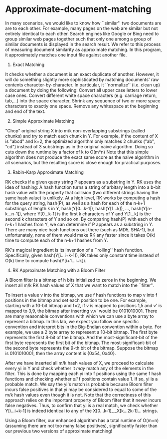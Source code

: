 # Approximate-document-matching
  In many scenarios, we would like to know how ``similar'' two documents are are to each other. For example, many pages on the web are similar but not entirely identical to each other. Search engines like Google or Bing need to group similar web pages together such that only one among a group of similar documents is displayed in the search result. We refer to this process of measuring document similarity as approximate matching. In this program, it approximately matches one input file against another file.

1. Exact Matching

  It checks whether a document is an exact duplicate of another. However, it will do something slightly more sophisticated by matching documents' raw contents character-by-character. In particular, it ``normalize'' (i.e. clean up) a document by doing the following:
    Convert all upper case letters to lower case ones.
    Convert different white space characters (e.g. carriage return, tab,...) into the space character,
    Shrink any sequence of two or more space characters to exactly one space.
    Remove any whitespace at the beginning and end of the text.

2. Simple Approximate Matching

  "Chop" original string X into m/k non-overlapping substrings (called chunks) and try to match each chunk in Y. For example, if the content of X is "abcd" and k=2, the optimized algorithm only matches 2 chunks ("ab", "cd") instead of 3 substrings as in the original naive algorithm. Doing so cuts down the runtime by a factor of k to O(m*n) Note that this simple algorithm does not produce the exact same score as the naive algorithm in all scenarios, but the resulting score is close enough for practical purposes.
  
3. Rabin-Karp Approximate Matching

  RK checks if a given query string P appears as a substring in Y. RK uses the idea of hashing: A hash function turns a string of arbitary length into a b-bit hash value with the property that collision (two different strings having the same hash value) is unlikely. At a high level, RK works by computing a hash for the query string, hash(P), as well as a hash for each of the n-k+1 substrings of length k in Y, hash(Y[0...k-1]), hash(Y[1...k]), ..., hash(Y[n-k...n-1]), where Y[0...k-1] is the first k characters of Y and Y[1...k] is the second k characters of Y and so on. By comparing hash(P) with each of the n-k+1 hashes from Y, we can determine if P appears as a substring in Y. There are many nice hash functions out there (such as MD5, SHA-1), but unfortunately, none of them would make RK any faster since it takes O(k) time to compute each of the n-k+1 hashes from Y.

  RK's magical ingredient is its invention of a ``rolling'' hash function. Specifically, given hash(Y[i...i+k-1]), RK takes only constant time instead of O(k) time to compute hash(Y[i+1...i+k]).
  
 4. RK Approximate Matching with a Bloom Filter
 
  A Bloom filter is a bitmap of h bits initialized to zeros in the beginning. We insert all m/k RK hash values of X that we want to match into the ``filter''.
  
  To insert a value v into the bitmap, we use f hash functions to map v into f positions in the bitmap and set each position to be one. For example, starting with a 10-bit bitmap and f=2, if v is mapped to positions 1,5 and v' is mapped to 3,9, the bitmap after inserting v,v' would be 0101010001. There are many reasonable conventions with which we can use a byte array to represent a bitmap. In this lab, we expect you follow one specific convention and interpret bits in the Big-Endian convention within a byte. For example, we use a 2 byte array to represent a 10-bit bitmap. The first byte represents the first 8-bit of the bitmap. And the most-significant-bit of the first byte represents the first bit of the bitmap. The most-significant-bit of the second byte represents the 9-th bit of the bitmap. Suppose the bitmap is 0101010001, then the array content is {0x54, 0x40}.

  After we have inserted all m/k hash values of X, we proceed to calculate every yi in Y and check whether it *may* match any of the elements in the filter. This is done by mapping each yi into f positions using the same f hash functions and checking whether *all* f positions contain value 1. If so, yi is a probable match. We say the yi's match is probable because Bloom filter incurs false positives in that yi may be considered to equal to some of the m/k hash values even though it is not. Note that the correctness of this approach relies on the important property of Bloom filter that it never incurs false negatives. Thus, to confirm that yi is a real match, we check whether Y[i...i+k-1] is indeed identical to any of the X[0...k-1]_,_X[k...2k-1]... strings.

  Using a Bloom filter, our enhanced algorithm has a total runtime of O(m+n) (assuming there are not too many false positives), significantly faster than our previous two versions of approximate matching!
